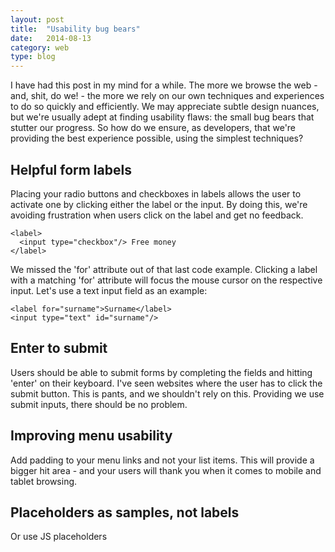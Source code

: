 ```yaml
---
layout: post
title:  "Usability bug bears"
date:   2014-08-13
category: web
type: blog
---
```

I have had this post in my mind for a while. The more we browse the web - and, shit, do we! - the more we rely on our own techniques and experiences to do so quickly and efficiently. We may appreciate subtle design nuances, but we're usually adept at finding usability flaws: the small bug bears that stutter our progress. So how do we ensure, as developers, that we're providing the best experience possible, using the simplest techniques?

## Helpful form labels

Placing your radio buttons and checkboxes in labels allows the user to activate one by clicking either the label or the input. By doing this, we're avoiding frustration when users click on the label and get no feedback.
    
```
<label>
  <input type="checkbox"/> Free money
</label>
```

We missed the 'for' attribute out of that last code example. Clicking a label with a matching 'for' attribute will focus the mouse cursor on the respective input. Let's use a text input field as an example:

```
<label for="surname">Surname</label>
<input type="text" id="surname"/>
```

## Enter to submit

Users should be able to submit forms by completing the fields and hitting 'enter' on their keyboard. I've seen websites where the user has to click the submit button. This is pants, and we shouldn't rely on this. Providing we use submit inputs, there should be no problem.

## Improving menu usability

Add padding to your menu links and not your list items. This will provide a bigger hit area - and your users will thank you when it comes to mobile and tablet browsing.

## Placeholders as samples, not labels
Or use JS placeholders

[jekyll-gh]: https://github.com/mojombo/jekyll
[jekyll]:    http://jekyllrb.com
